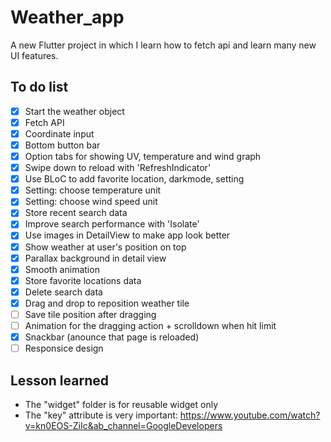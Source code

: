 # Weather_app
A new Flutter project in which I learn how to fetch api and learn many new UI features.

## To do list
- [x] Start the weather object
- [x] Fetch API
- [x] Coordinate input
- [x] Bottom button bar
- [x] Option tabs for showing UV, temperature and wind graph
- [x] Swipe down to reload with 'RefreshIndicator'
- [x] Use BLoC to add favorite location, darkmode, setting
- [x] Setting: choose temperature unit
- [x] Setting: choose wind speed unit
- [x] Store recent search data
- [x] Improve search performance with 'Isolate'
- [x] Use images in DetailView to make app look better
- [x] Show weather at user's position on top
- [x] Parallax background in detail view
- [x] Smooth animation
- [x] Store favorite locations data
- [x] Delete search data
- [x] Drag and drop to reposition weather tile
- [ ] Save tile position after dragging
- [ ] Animation for the dragging action + scrolldown when hit limit
- [x] Snackbar (anounce that page is reloaded)
- [ ] Responsice design

## Lesson learned
- The "widget" folder is for reusable widget only
- The "key" attribute is very important: https://www.youtube.com/watch?v=kn0EOS-ZiIc&ab_channel=GoogleDevelopers
